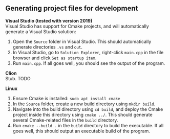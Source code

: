 ## Generating project files for development
**Visual Studio (tested with version 2019)**  
Visual Studio has support for Cmake projects, and will automatically generate a Visual Studio solution:  
1. Open the `Source` folder in Visual Studio. This should automatically generate directories `.vs` and `out`.
2. In Visual Studio, go to `Solution Explorer`, right-click `main.cpp` in the file browser and click `Set as startup item`.
3. Run `main.cpp`. If all goes well, you should see the output of the program.  

**Clion**  
Stub. TODO

**Linux**  
1. Ensure Cmake is installed: `sudo apt install cmake`
2. In the `Source` folder, create a new build directory using `mkdir build`.
3. Navigate into the build directory using `cd build`, and deploy the Cmake project inside this directory using `cmake ../`. This should generate several Cmake-related files in the `build` directory.
4. Run `cmake --build .` in the `build` directory to build the executable. If all goes well, this should output an executable build of the program.